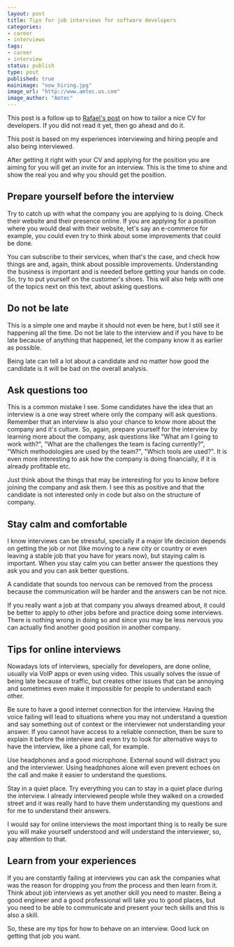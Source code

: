 ```yaml
---
layout: post
title: Tips for job interviews for software developers
categories:
- career
- interviews
tags:
- career
- interview
status: publish
type: post
published: true
mainimage: "now_hiring.jpg"
image_url: "http://www.amtec.us.com"
image_author: "Amtec"
---
```


This post is a follow up to [Rafael's post](https://rafaelnexus.com/articles/5-tips-for-developers-cv/)
on how to tailor a nice CV for developers. If you did not read it yet, then go
ahead and do it.

This post is based on my experiences interviewing and hiring people and also
being interviewed.

After getting it right with your CV and applying for the position you are aiming
for you will get an invite for an interview. This is the time to shine and show
the real you and why you should get the position.

## Prepare yourself before the interview

Try to catch up with what the company you are applying to is doing. Check their
website and their presence online. If you are applying for a position where you
would deal with their website, let's say an e-commerce for example, you could
even try to think about some improvements that could be done.

You can subscribe to their services, when that's the case, and check how things
are and, again, think about possible improvements. Understanding the business
is important and is needed before getting your hands on code. So, try to put
yourself on the customer's shoes. This will also help with one of the topics
next on this text, about asking questions.

## Do not be late

This is a simple one and maybe it should not even be here, but I still see it
happening all the time. Do not be late to the interview and if you have to be
late because of anything that happened, let the company know it as earlier as
possible.

Being late can tell a lot about a candidate and no matter how good the candidate
is it will be bad on the overall analysis.

## Ask questions too

This is a common mistake I see. Some candidates have the idea that an interview
is a one way street where only the company will ask questions. Remember that an
interview is also your chance to know more about the company and it's culture.
So, again, prepare yourself for the interview by learning more about the company,
ask questions like "What am I going to work with?", "What are the challenges
the team is facing currently?", "Which methodologies are used by the team?",
"Which tools are used?". It is even more interesting to ask how the company is
doing financially, if it is already profitable etc.

Just think about the things that may be interesting for you to know before joining
the company and ask them. I see this as positive and that the candidate is not
interested only in code but also on the structure of company.

## Stay calm and comfortable

I know interviews can be stressful, specially if a major life decision depends
on getting the job or not (like moving to a new city or country or even leaving
a stable job that you have for years now), but staying calm is important. When
you stay calm you can better answer the questions they ask you and you can
ask better questions.

A candidate that sounds too nervous can be removed from the process because the
communication will be harder and the answers can be not nice.

If you really want a job at that company you always dreamed about, it could be
better to apply to other jobs before and practice doing some interviews. There
is nothing wrong in doing so and since you may be less nervous you can actually
find another good position in another company.

## Tips for online interviews

Nowadays lots of interviews, specially for developers, are done online, usually
via VoIP apps or even using video. This usually solves the issue of being late
because of traffic, but creates other issues that can be annoying and sometimes
even make it impossible for people to understand each other.

Be sure to have a good internet connection for the interview. Having the voice
failing will lead to situations where you may not understand a question and
say something out of context or the interviewer not understanding your answer.
If you cannot have access to a reliable connection, then be sure to explain it
before the interview and even try to look for alternative ways to have the
interview, like a phone call, for example.

Use headphones and a good microphone. External sound will distract you and the
interviewer. Using headphones alone will even prevent echoes on the call and
make it easier to understand the questions.

Stay in a quiet place. Try everything you can to stay in a quiet place during
the interview. I already interviewed people while they walked on a crowded
street and it was really hard to have them understanding my questions and for
me to understand their answers.

I would say for online interviews the most important thing is to really be sure
you will make yourself understood and will understand the interviewer, so, pay
attention to that.

## Learn from your experiences

If you are constantly failing at interviews you can ask the companies what was
the reason for dropping you from the process and then learn from it. Think about
job interviews as yet another skill you need to master. Being a good engineer
and a good professional will take you to good places, but you need to be able to
communicate and present your tech skills and this is also a skill.

So, these are my tips for how to behave on an interview. Good luck on getting
that job you want.

